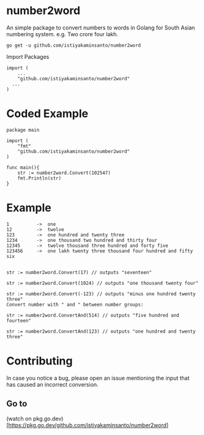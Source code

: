 # number2word

An simple package to convert numbers to words in Golang for South Asian numbering system. e.g. Two crore four lakh.

```
go get -u github.com/istiyakaminsanto/number2word
```
Import Packages 

```
import (
	...
	"github.com/istiyakaminsanto/number2word"
  ...
)
```

# Coded Example 

```
package main

import (
	"fmt"
	"github.com/istiyakaminsanto/number2word"
)

func main(){
	str := number2word.Convert(102547)
	fmt.Println(str)
}
```

# Example

```golang
1          ->  one
12         ->  twelve
123        ->  one hundred and twenty three
1234       ->  one thousand two hundred and thirty four
12345      ->  twelve thousand three hundred and forty five
123456     ->  one lakh twenty three thousand four hundred and fifty six


str := number2word.Convert(17) // outputs "seventeen"

str := number2word.Convert(1024) // outputs "one thousand twenty four"

str := number2word.Convert(-123) // outputs "minus one hundred twenty three"
Convert number with " and " between number groups:

str := number2word.ConvertAnd(514) // outputs "five hundred and fourteen"

str := number2word.ConvertAnd(123) // outputs "one hundred and twenty three"
```

# Contributing

In case you notice a bug, please open an issue mentioning the input that has caused an incorrect conversion.

## Go to 
(watch on pkg.go.dev)[https://pkg.go.dev/github.com/istiyakaminsanto/number2word]
